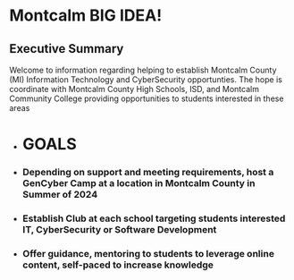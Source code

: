 # Montcalm BIG IDEA!

## Executive Summary
Welcome to information regarding helping to establish Montcalm County (MI) Information Technology and CyberSecurity opportunties.  The hope is coordinate with Montcalm County High Schools, ISD, and Montcalm Community College providing opportunities to students interested in these areas

* # GOALS
- ### Depending on support and meeting requirements, host a GenCyber Camp at a location in Montcalm County in Summer of 2024

- ### Establish Club at each school targeting students interested IT, CyberSecurity or Software Development

- ### Offer guidance, mentoring to students to leverage online content, self-paced to increase knowledge
